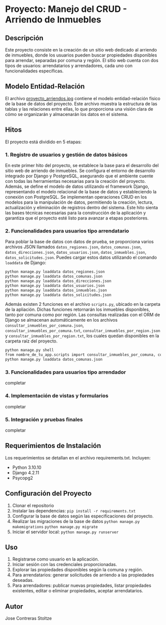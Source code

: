 # Proyecto: Manejo del CRUD - Arriendo de Inmuebles

## Descripción

Este proyecto consiste en la creación de un sitio web dedicado al arriendo de inmuebles, donde los usuarios pueden buscar propiedades disponibles para arrendar, separadas por comuna y región. El sitio web cuenta con dos tipos de usuarios: arrendatarios y arrendadores, cada uno con funcionalidades específicas.

## Modelo Entidad-Relación

El archivo [proyecto_arriendos.jpg](proyecto_arriendos.jpg) contiene el modelo entidad-relación físico de la base de datos del proyecto. Este archivo muestra la estructura de las tablas y las relaciones entre ellas, lo que proporciona una visión clara de cómo se organizarán y almacenarán los datos en el sistema.

## Hitos

El proyecto está dividido en 5 etapas:

### 1. Registro de usuarios y gestión de datos básicos

En este primer hito del proyecto, se establece la base para el desarrollo del sitio web de arriendo de inmuebles. Se configura el entorno de desarrollo integrado por Django y PostgreSQL, asegurando que el ambiente cuente con todas las herramientas necesarias para la creación del proyecto. Además, se define el modelo de datos utilizando el framework Django, representando el modelo relacional de la base de datos y estableciendo la conexión con PostgreSQL. Se implementan operaciones CRUD en los modelos para la manipulación de datos, permitiendo la creación, lectura, actualización y eliminación de registros dentro del sistema. Este hito sienta las bases técnicas necesarias para la construcción de la aplicación y garantiza que el proyecto esté listo para avanzar a etapas posteriores.

### 2. Funcionalidades para usuarios tipo arrendatario

Para poblar la base de datos con datos de prueba, se proporciona varios archivos JSON llamados `datos_regiones.json`, `datos_comunas.json`, `datos_direcciones.json`, `datos_usuarios.json`, `datos_inmuebles.json`, `datos_solicitudes.json`. Puedes cargar estos datos utilizando el comando `loaddata` de Django:

```bash
python manage.py loaddata datos_regiones.json
python manage.py loaddata datos_comunas.json
python manage.py loaddata datos_direcciones.json
python manage.py loaddata datos_usuarios.json
python manage.py loaddata datos_inmuebles.json
python manage.py loaddata datos_solicitudes.json
```

Además existen 2 funciones en el archivo `scripts.py`, ubicado en la carpeta de la apliación. Dichas funciones retornarán los inmuebles disponibles, tanto por comuna como por región. Las consultas realizadas con el ORM de Django se almacenan automáticamente en los archivos `consultar_inmuebles_por_comuna.json`, `consultar_inmuebles_por_comuna.txt`, `consultar_inmuebles_por_region.json` y `consultar_inmuebles_por_region.txt`, los cuales quedan disponibles en la carpeta raíz del proyecto.

```bash
python manage.py shell
from nombre_de_tu_app.scripts import consultar_inmuebles_por_comuna, consultar_inmuebles_por_region
python manage.py loaddata datos_comunas.json
```

### 3. Funcionalidades para usuarios tipo arrendador

completar

### 4. Implementación de vistas y formularios

completar

### 5. Integración y pruebas finales

completar

## Requerimientos de Instalación

Los requerimientos se detallan en el archivo requirements.txt. Incluyen:

- Python 3.10.10
- Django 4.2.11
- Psycopg2

## Configuración del Proyecto

1. Clonar el repositorio
2. Instalar las dependencias: `pip install -r requirements.txt`
3. Configurar la base de datos según las especificaciones del proyecto.
4. Realizar las migraciones de la base de datos
    `python manage.py makemigrations`
    `python manage.py migrate`
5. Iniciar el servidor local: `python manage.py runserver`

## Uso

1. Registrarse como usuario en la aplicación.
2. Iniciar sesión con las credenciales proporcionadas.
3. Explorar las propiedades disponibles según la comuna y región.
4. Para arrendatarios: generar solicitudes de arriendo a las propiedades deseadas.
5. Para arrendadores: publicar nuevas propiedades, listar propiedades existentes, editar o eliminar propiedades, aceptar arrendatarios.

## Autor

Jose Contreras Stoltze
